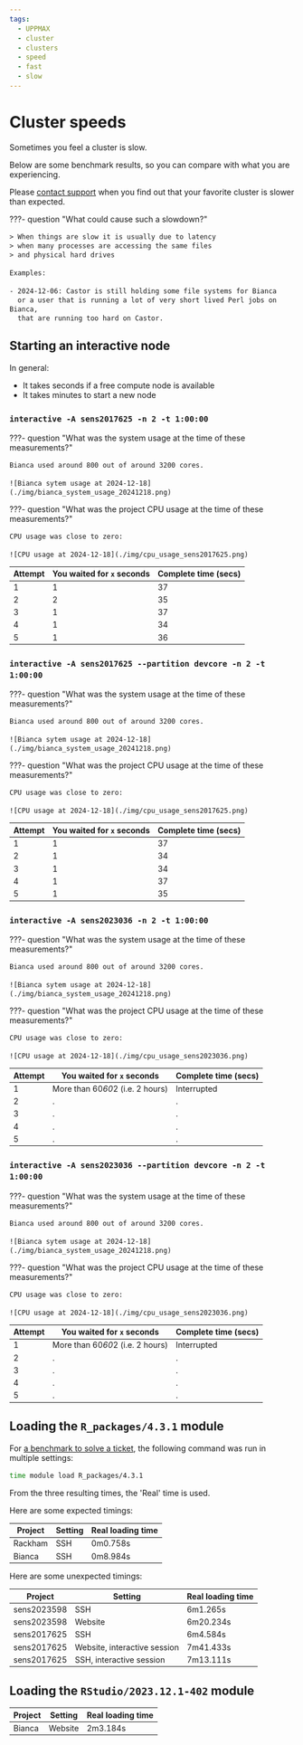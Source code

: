 ```yaml
---
tags:
  - UPPMAX
  - cluster
  - clusters
  - speed
  - fast
  - slow
---
```


# Cluster speeds

Sometimes you feel a cluster is slow.

Below are some benchmark results, so you can compare with what you are
experiencing.

Please [contact support](support.md) when you find out that your favorite
cluster is slower than expected.

???- question "What could cause such a slowdown?"


    > When things are slow it is usually due to latency
    > when many processes are accessing the same files
    > and physical hard drives

    Examples:

    - 2024-12-06: Castor is still holding some file systems for Bianca
      or a user that is running a lot of very short lived Perl jobs on Bianca,
      that are running too hard on Castor.

## Starting an interactive node

In general:

- It takes seconds if a free compute node is available
- It takes minutes to start a new node

### `interactive -A sens2017625 -n 2 -t 1:00:00`

???- question "What was the system usage at the time of these measurements?"

    Bianca used around 800 out of around 3200 cores.

    ![Bianca sytem usage at 2024-12-18](./img/bianca_system_usage_20241218.png)

???- question "What was the project CPU usage at the time of these measurements?"

    CPU usage was close to zero:

    ![CPU usage at 2024-12-18](./img/cpu_usage_sens2017625.png)

Attempt|You waited for `x` seconds|Complete time (secs)
-------|--------------------------|--------------------
1      |1                         |37
2      |2                         |35
3      |1                         |37
4      |1                         |34
5      |1                         |36

### `interactive -A sens2017625 --partition devcore -n 2 -t 1:00:00`

???- question "What was the system usage at the time of these measurements?"

    Bianca used around 800 out of around 3200 cores.

    ![Bianca sytem usage at 2024-12-18](./img/bianca_system_usage_20241218.png)

???- question "What was the project CPU usage at the time of these measurements?"

    CPU usage was close to zero:

    ![CPU usage at 2024-12-18](./img/cpu_usage_sens2017625.png)

Attempt|You waited for `x` seconds|Complete time (secs)
-------|--------------------------|--------------------
1      |1                         |37
2      |1                         |34
3      |1                         |34
4      |1                         |37
5      |1                         |35


### `interactive -A sens2023036 -n 2 -t 1:00:00`

???- question "What was the system usage at the time of these measurements?"

    Bianca used around 800 out of around 3200 cores.

    ![Bianca sytem usage at 2024-12-18](./img/bianca_system_usage_20241218.png)

???- question "What was the project CPU usage at the time of these measurements?"

    CPU usage was close to zero:

    ![CPU usage at 2024-12-18](./img/cpu_usage_sens2023036.png)

Attempt|You waited for `x` seconds|Complete time (secs)
-------|--------------------------|--------------------
1      |More than 60*60*2 (i.e. 2 hours) |Interrupted
2      |.                         |.
3      |.                         |.
4      |.                         |.
5      |.                         |.

### `interactive -A sens2023036 --partition devcore -n 2 -t 1:00:00`

???- question "What was the system usage at the time of these measurements?"

    Bianca used around 800 out of around 3200 cores.

    ![Bianca sytem usage at 2024-12-18](./img/bianca_system_usage_20241218.png)

???- question "What was the project CPU usage at the time of these measurements?"

    CPU usage was close to zero:

    ![CPU usage at 2024-12-18](./img/cpu_usage_sens2023036.png)

Attempt|You waited for `x` seconds|Complete time (secs)
-------|--------------------------|--------------------
1      |More than 60*60*2 (i.e. 2 hours) |Interrupted
2      |.                         |.
3      |.                         |.
4      |.                         |.
5      |.                         |.

## Loading the `R_packages/4.3.1` module

For [a benchmark to solve a ticket](https://github.com/UPPMAX/ticket_304069/blob/master/module_load.md#answers),
the following command was run in multiple settings:

```bash
time module load R_packages/4.3.1
```

From the three resulting times, the 'Real' time is used.

Here are some expected timings:

Project    |Setting                     |Real loading time
-----------|----------------------------|-----------------
Rackham    |SSH                         |0m0.758s
Bianca     |SSH                         |0m8.984s

Here are some unexpected timings:

Project    |Setting                     |Real loading time
-----------|----------------------------|-----------------
sens2023598|SSH                         |6m1.265s
sens2023598|Website                     |6m20.234s
sens2017625|SSH                         |6m4.584s
sens2017625|Website, interactive session|7m41.433s
sens2017625|SSH, interactive session    |7m13.111s


## Loading the `RStudio/2023.12.1-402` module

Project    |Setting                     |Real loading time
-----------|----------------------------|-----------------
Bianca     |Website                     |2m3.184s

